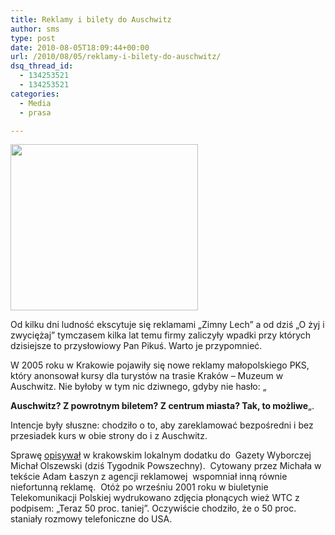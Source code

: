 ```yaml
---
title: Reklamy i bilety do Auschwitz
author: sms
type: post
date: 2010-08-05T18:09:44+00:00
url: /2010/08/05/reklamy-i-bilety-do-auschwitz/
dsq_thread_id:
  - 134253521
  - 134253521
categories:
  - Media
  - prasa

---
```

[<img class="aligncenter size-medium wp-image-879" title="auschwitz_z_pwrotnym_biletem" src="http://www.dziennikarz.pl/wp-content/uploads/2010/08/auschwitz_z_pwrotnym_biletem-300x266.png" alt="" width="300" height="266" />][1]

Od kilku dni ludność ekscytuje się reklamami &#8222;Zimny Lech&#8221; a od dziś &#8222;O żyj i zwyciężaj&#8221; tymczasem kilka lat temu firmy zaliczyły wpadki przy których dzisiejsze to przysłowiowy Pan Pikuś. Warto je przypomnieć.

<!--more-->W 2005 roku w Krakowie pojawiły się nowe reklamy małopolskiego PKS, który anonsował kursy dla turystów na trasie Kraków &#8211; Muzeum w Auschwitz. Nie byłoby w tym nic dziwnego, gdyby nie hasło: &#8222;

**Auschwitz? Z powrotnym biletem? Z centrum miasta? Tak, to możliwe**&#8222;.

Intencje były słuszne: chodziło o to, aby zareklamować bezpośredni i bez przesiadek kurs w obie strony do i z Auschwitz.

Sprawę [opisywał][2] w krakowskim lokalnym dodatku do  Gazety Wyborczej Michał Olszewski (dziś Tygodnik Powszechny).  Cytowany przez Michała w tekście Adam Łaszyn z agencji reklamowej  wspomniał inną równie niefortunną reklamę.  Otóż po wrześniu 2001 roku w biuletynie Telekomunikacji Polskiej wydrukowano zdjęcia płonących wież WTC z podpisem: &#8222;Teraz 50 proc. taniej&#8221;. Oczywiście chodziło, że o 50 proc. staniały rozmowy telefoniczne do USA.

 [1]: http://www.dziennikarz.pl/wp-content/uploads/2010/08/auschwitz_z_pwrotnym_biletem.png
 [2]: http://wiadomosci.gazeta.pl/kraj/1,34309,3085795.html#